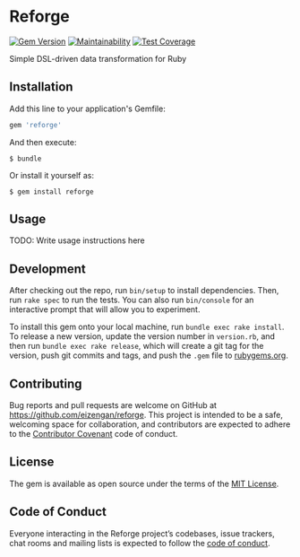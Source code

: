 # Reforge

[![Gem Version](https://badge.fury.io/rb/reforge.svg)](https://badge.fury.io/rb/reforge)
[![Maintainability](https://api.codeclimate.com/v1/badges/ca2883109cdb44f8cc9e/maintainability)](https://codeclimate.com/github/eizengan/reforge/maintainability)
[![Test Coverage](https://api.codeclimate.com/v1/badges/ca2883109cdb44f8cc9e/test_coverage)](https://codeclimate.com/github/eizengan/reforge/test_coverage)

Simple DSL-driven data transformation for Ruby

## Installation

Add this line to your application's Gemfile:

```ruby
gem 'reforge'
```

And then execute:

    $ bundle

Or install it yourself as:

    $ gem install reforge

## Usage

TODO: Write usage instructions here

## Development

After checking out the repo, run `bin/setup` to install dependencies. Then, run `rake spec` to run the tests. You can also run `bin/console` for an interactive prompt that will allow you to experiment.

To install this gem onto your local machine, run `bundle exec rake install`. To release a new version, update the version number in `version.rb`, and then run `bundle exec rake release`, which will create a git tag for the version, push git commits and tags, and push the `.gem` file to [rubygems.org](https://rubygems.org).

## Contributing

Bug reports and pull requests are welcome on GitHub at https://github.com/eizengan/reforge. This project is intended to be a safe, welcoming space for collaboration, and contributors are expected to adhere to the [Contributor Covenant](http://contributor-covenant.org) code of conduct.

## License

The gem is available as open source under the terms of the [MIT License](https://opensource.org/licenses/MIT).

## Code of Conduct

Everyone interacting in the Reforge project’s codebases, issue trackers, chat rooms and mailing lists is expected to follow the [code of conduct](https://github.com/eizengan/reforge/blob/main/CODE_OF_CONDUCT.md).

